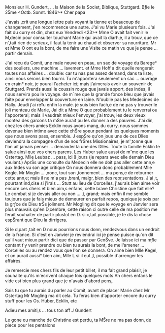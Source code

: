 Monsieur H. Gundert, … la Maison de la Societ‚ Biblique, Stuttgard. 
 Bƒle le 25me <Octb. Sonnt. 1846>*
Cher papa

J'avais ‚crit une longue lettre puis voyant la tienne et beaucoup de changement, j'en recommence une autre. J'ai vu Marie plusieurs fois. J'ai fait du curry et din‚ chez eux Vendredi <23>* Mme O avait fait venir le M‚decin pour consulter touchant Marie qui avait la diarh‚e, il a trouv‚ que ce n'‚tait rien de serieux, il faut la tenir au chaud et observer sa nourriture. Mr et Mme O ont eu la bont‚ de me faire une Visite ce matin vu que je pense … partir demain.

J'ai recu du Comit‚ une male neuve en peau, un sac de voyage du Barege* des souliers, une machine … lavement. et Mme Hoff a dit quelle rengerait toutes nos affaires … double: car tu nas pas assez demand‚ dans ta liste, ainsi nous serons bien fourni. Tu m'apportera seulement un sac … ouvrage en crain* noir, je pourai l'acheter ici; mais j'aimerais avoir un souvenir de Stuttgard. Prends aussi le coussin rouge que javais apport‚ des indes, il nous servira pou le voyage. de mˆme que la grande fonce bleu que javais faite pour envelopper la couverture en laine. N'oublie pas les Medecines de Hally. Jeudi j'ai re‡u enfin la male. je suis bien fach‚e de ne pas y trouver le joli menteau de Marie, Jai dit a Mme O que probablement tu le renverrai ou l'apporterai; mais il vaudrait mieux l'envoyer, j'ai trouv‚ les deux vieux montea des garcons ta mŠre aurait pu les donner a des pauvres. J'ai din‚ chez les chers amies Ecklin nous avons mang‚ du curry. nous sommes devenue bien intime avec cette chŠre soeur pendant les quelques moments que nous avons pass‚ ensemble. J espŠre qu'on joue une de ces Dlles deviendra la compagne d'un de nos frŠres Missionaires, je m'‚tonne que l'on ait jamais penser … demander la une des Dlles. Toute la famille Ecklin te salue ainsi que vos chers parens. Les Huber salue aussi de mˆme que les Ostertag. Mlle Leubaz … pass‚ ici 8 jours (je repars avec elle demain Dieu voulant.) AprŠs une consulte du Medecin elle ne doit pas aller cette ann‚e aux Indes vu son age critique On nous donnera donc probablement Mlle Kegle. 
Mr Moglin … ‚nonc‚ tout son ‚tonnement … ma pens‚e de retourner cette ann‚e; mais il ne m'a pas ‚branl‚ malgr‚ bien des repr‚sentations. J'ai ‚t‚ pourtant ind‚cise si j'irais … Stutt au lieu de Corcelles, j'aurais bien aime voir encore ces chers et bien aim‚s enfans, cette brave Christine que fait elle? Le combat si je devais aller ou non … ‚t‚ grand; mais enfin il me semble toujours que je fais mieux de demeurer en parfait repos, quoique je sois par la grƒce de Dieu trŠs joliment. Mr Mogling dit que le voyage en Janvier sera plus mauvais qu'en D‚cembre, cette raison ci outre celle de ma position me ferait souhaiter de partir plustot en D. si c‚tait possible, je te dis la chose espŠrant que Dieu la dirrigera.

Si le d‚part ‚tait en D nous pourrions nous donn‚ rendezvous dans un endroit de la france. Si c'est en Janvier je reviendrai ici je pense puisce qu'on dit qu'il vaut mieux partir dici que de passer par GenŠve. Je laisse ici ma mƒle contant t'y venir prendre ou bien tu aurais la bont‚ de me l'amener … Corcelles ou au rendez vous que l'on se donnera. On aime bien Mlle Kegel, et on aurait aussi* bien aim‚ Mlle L si il eut ‚t‚ possible d'arrenger les affaires.

Je remercie mes chers fils de leur petit billet, il ma fait grand plaisir, je souhaite qu'ils m'ecrivent chaque fois quelques mots Ah chers enfans le vide est bien plus grand que je n'avais d'abord pens‚.

Sais tu que tu aurais du parler au Comit‚ avant de placer Marie chez Mr Ostertag Mr Mogling ma dit cela. Tu feras bien d'apporter encore du curry stuff pour les Os. Huber, Ecklin, etc

Adieu mes amiti‚s … tous
 ton aff J Gundert

Le gone ou manche de Christine est perdu, ta MŠre ne ma pas donn‚ de piece pour les pentalons

